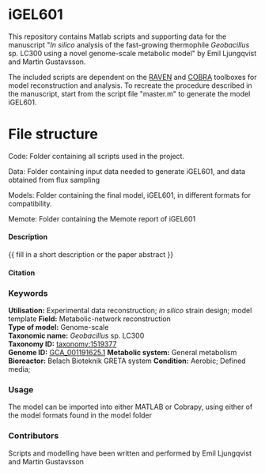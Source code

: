 # iGEL601
This repository contains Matlab scripts and supporting data for the manuscript "_In silico_ analysis of the fast-growing thermophile _Geobacillus_ sp. LC300 using a novel genome-scale metabolic model" by Emil Ljungqvist and Martin Gustavsson. 

The included scripts are dependent on the [RAVEN](https://github.com/SysBioChalmers/RAVEN) and [COBRA](https://opencobra.github.io/cobratoolbox/stable/) toolboxes for model reconstruction and analysis. To recreate the procedure described in the manuscript, start from the script file "master.m" to generate the model iGEL601.

# File structure

Code: Folder containing all scripts used in the project.

Data: Folder containing input data needed to generate iGEL601, and data obtained from flux sampling

Models: Folder containing the final model, iGEL601, in different formats for compatibility.

Memote: Folder containing the Memote report of iGEL601


#### Description

{{ fill in a short description or the paper abstract }}


#### Citation

### Keywords

**Utilisation:** Experimental data reconstruction; _in silico_ strain design; model template 
**Field:** Metabolic-network reconstruction  
**Type of model:** Genome-scale  
**Taxonomic name:** _Geobacillus_ sp. LC300  
**Taxonomy ID:** [taxonomy:1519377](https://identifiers.org/taxonomy:1519377)  
**Genome ID:** [GCA_001191625.1](https://www.ncbi.nlm.nih.gov/assembly/GCF_001191625.1)
**Metabolic system:** General metabolism
**Bioreactor:** Belach Bioteknik GRETA system
**Condition:** Aerobic; Defined media; 

### Usage

The model can be imported into either MATLAB or Cobrapy, using either of the model formats found in the model folder


### Contributors
Scripts and modelling have been written and performed by Emil Ljungqvist and Martin Gustavsson
